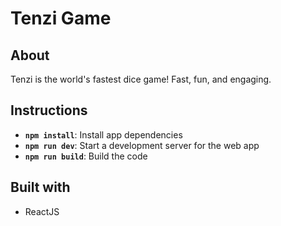 # Tenzi Game

## About

Tenzi is the world's fastest dice game! Fast, fun, and engaging.

## Instructions

- **`npm install`**: Install app dependencies
- **`npm run dev`**: Start a development server for the web app
- **`npm run build`**: Build the code

## Built with

- ReactJS
